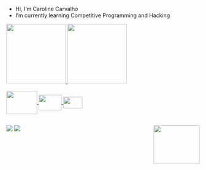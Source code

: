 - Hi, I’m Caroline Carvalho
- I’m currently learning Competitive Programming and Hacking
  

<div> 
  <a href="https://github.com/carolineccarvalho">
  <img height="155em" src="https://github-readme-stats.vercel.app/api?username=carolineccarvalho&show_icons=true&theme=transparent&include_all_commits=true&count_privete=true"/>
  <img height="155em" src="https://github-readme-stats.vercel.app/api/top-langs/?username=carolineccarvalho&layout=compact&langs_count=16&theme=transparent"/>
</div> 
    
<div>
  <style="display: inline_block"><br>
  <link rel="stylesheet" type='text/css' href="https://cdn.jsdelivr.net/gh/devicons/devicon@latest/devicon.min.css"/>
    <a href="https://archlinux.org/">
    <img align="center" height="60" width="80" src="https://cdn.jsdelivr.net/gh/devicons/devicon@latest/icons/archlinux/archlinux-original-wordmark.svg" />
    <a href="https://www.python.org/">
    <img align="center" height="40" width="60" src="https://cdn.jsdelivr.net/gh/devicons/devicon@latest/icons/python/python-original.svg" />
    <a href="https://cplusplus.com/">
    <img align="center" height="30" width="50" src="https://cdn.jsdelivr.net/gh/devicons/devicon@latest/icons/cplusplus/cplusplus-line.svg" />   
</div> 
<div>
    <img align="right" height="100" width="120" src="https://cdn.discordapp.com/attachments/1104183631192268872/1204418220766011412/giphy.gif" />
</div> 
    
##
<div>
  <a href="https://www.linkedin.com/in/caroline-carvalho-bb1394237/" target="_blank"><img src="https://img.shields.io/badge/LinkedIn-0077B5?style=for-the-badge&logo=linkedin&logoColor=white" target="_blank"></a>
  <a href="https://codeforces.com/profile/violetcoop" target="_blank"><img src="https://img.shields.io/badge/Codeforces-445f9d?style=for-the-badge&logo=Codeforces&logoColor=white" target="_blank"></a>
</div>
